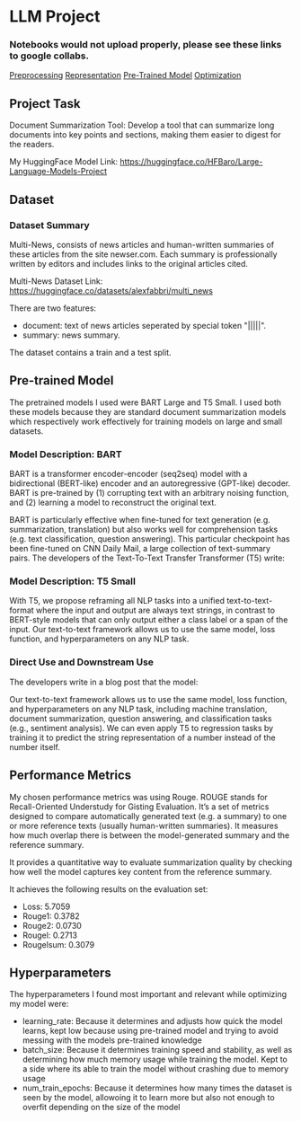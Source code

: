 # LLM Project

### Notebooks would not upload properly, please see these links to google collabs. 
[Preprocessing](https://colab.research.google.com/drive/1RHpvMXorbQCSCzSvlye5sLN7c0eDLGxA#scrollTo=O2kpmZaEdZ0z)
[Representation](https://colab.research.google.com/drive/1M6UltVPh_HoUPlJzLhxEGi79O-rEQTpi#scrollTo=KAikIGa5kPpz)
[Pre-Trained Model](https://colab.research.google.com/drive/1oPaL8uHaa1-b0BYu_n6nybxK6T9S96BR#scrollTo=lsiC1u21-Ifi)
[Optimization](https://colab.research.google.com/drive/1niI11aARnmpsV_8O42Ge7yuIJRJfh8kd#scrollTo=1u2I6lpSk3_m&uniqifier=1)

## Project Task

Document Summarization Tool: Develop a tool that can summarize long documents into key points and sections, making them easier to digest for the readers.

My HuggingFace Model Link:
https://huggingface.co/HFBaro/Large-Language-Models-Project

## Dataset

### Dataset Summary
Multi-News, consists of news articles and human-written summaries of these articles from the site newser.com. Each summary is professionally written by editors and includes links to the original articles cited.

Multi-News Dataset Link: https://huggingface.co/datasets/alexfabbri/multi_news

There are two features:

- document: text of news articles seperated by special token "|||||".
- summary: news summary.

The dataset contains a train and a test split.

## Pre-trained Model

The pretrained models I used were BART Large and T5 Small. I used both these models because they are standard document summarization models which respectively work effectively for training models on large and small datasets.

### Model Description: BART

BART is a transformer encoder-encoder (seq2seq) model with a bidirectional (BERT-like) encoder and an autoregressive (GPT-like) decoder. BART is pre-trained by (1) corrupting text with an arbitrary noising function, and (2) learning a model to reconstruct the original text.

BART is particularly effective when fine-tuned for text generation (e.g. summarization, translation) but also works well for comprehension tasks (e.g. text classification, question answering). This particular checkpoint has been fine-tuned on CNN Daily Mail, a large collection of text-summary pairs.
The developers of the Text-To-Text Transfer Transformer (T5) write:

### Model Description: T5 Small

With T5, we propose reframing all NLP tasks into a unified text-to-text-format where the input and output are always text strings, in contrast to BERT-style models that can only output either a class label or a span of the input. Our text-to-text framework allows us to use the same model, loss function, and hyperparameters on any NLP task.

### Direct Use and Downstream Use
The developers write in a blog post that the model:

Our text-to-text framework allows us to use the same model, loss function, and hyperparameters on any NLP task, including machine translation, document summarization, question answering, and classification tasks (e.g., sentiment analysis). We can even apply T5 to regression tasks by training it to predict the string representation of a number instead of the number itself.

## Performance Metrics
My chosen performance metrics was using Rouge. ROUGE stands for Recall-Oriented Understudy for Gisting Evaluation. It’s a set of metrics designed to compare automatically generated text (e.g. a summary) to one or more reference texts (usually human-written summaries). It measures how much overlap there is between the model-generated summary and the reference summary.

It provides a quantitative way to evaluate summarization quality by checking how well the model captures key content from the reference summary.

It achieves the following results on the evaluation set:
- Loss: 5.7059
- Rouge1: 0.3782
- Rouge2: 0.0730
- Rougel: 0.2713
- Rougelsum: 0.3079

## Hyperparameters

The hyperparameters I found most important and relevant while optimizing my model were:
- learning_rate: Because it determines and adjusts how quick the model learns, kept low because using pre-trained model and trying to avoid messing with the models pre-trained knowledge
- batch_size: Because it determines training speed and stability, as well as determining how much memory usage while training the model. Kept to a side where its able to train the model without crashing due to memory usage
- num_train_epochs: Because it determines how many times the dataset is seen by the model, allowoing it to learn more but also not enough to overfit depending on the size of the model
